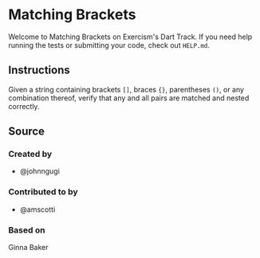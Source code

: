 # Matching Brackets

Welcome to Matching Brackets on Exercism's Dart Track.
If you need help running the tests or submitting your code, check out `HELP.md`.

## Instructions

Given a string containing brackets `[]`, braces `{}`, parentheses `()`,
or any combination thereof, verify that any and all pairs are matched
and nested correctly.

## Source

### Created by

- @johnngugi

### Contributed to by

- @amscotti

### Based on

Ginna Baker